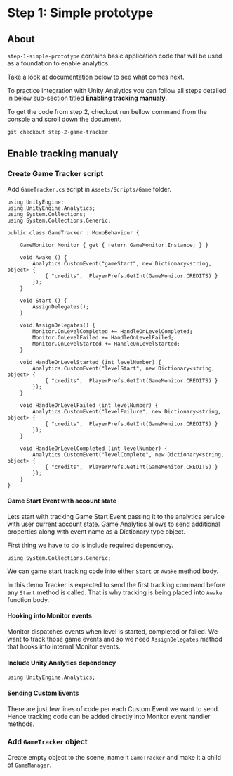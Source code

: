 # Step 1: Simple prototype

## About

`step-1-simple-prototype` contains basic application code that will be used as a foundation to enable analytics.

Take a look at documentation below to see what comes next. 

To practice integration with Unity Analytics you can follow all steps detailed in below sub-section titled **Enabling tracking manualy**.

To get the code from step 2, checkout run bellow command from the console and scroll down the document.
```
git checkout step-2-game-tracker
```

## Enable tracking manualy

### Create Game Tracker script
Add `GameTracker.cs` script in `Assets/Scripts/Game` folder.

```
using UnityEngine;
using UnityEngine.Analytics;
using System.Collections;
using System.Collections.Generic;

public class GameTracker : MonoBehaviour {

    GameMonitor Monitor { get { return GameMonitor.Instance; } }

    void Awake () {
        Analytics.CustomEvent("gameStart", new Dictionary<string, object> {
            { "credits",  PlayerPrefs.GetInt(GameMonitor.CREDITS) }
        });
    }

    void Start () {
        AssignDelegates();
    }

    void AssignDelegates() {
        Monitor.OnLevelCompleted += HandleOnLevelCompleted;
        Monitor.OnLevelFailed += HandleOnLevelFailed;
        Monitor.OnLevelStarted += HandleOnLevelStarted;
    }

    void HandleOnLevelStarted (int levelNumber) {
        Analytics.CustomEvent("levelStart", new Dictionary<string, object> {
            { "credits",  PlayerPrefs.GetInt(GameMonitor.CREDITS) }
        });
    }

    void HandleOnLevelFailed (int levelNumber) {
        Analytics.CustomEvent("levelFailure", new Dictionary<string, object> {
            { "credits",  PlayerPrefs.GetInt(GameMonitor.CREDITS) }
        });
    }

    void HandleOnLevelCompleted (int levelNumber) {
        Analytics.CustomEvent("levelComplete", new Dictionary<string, object> {
            { "credits",  PlayerPrefs.GetInt(GameMonitor.CREDITS) }
        });
    }
}

```

#### Game Start Event with account state
Lets start with tracking Game Start Event passing it to the analytics service with user current account state. Game Analytics allows to send additional properties along with event name as a Dictionary type object.

First thing we have to do is include required dependency.
```
using System.Collections.Generic;
```

We can game start tracking code into either `Start` or `Awake` method body.

In this demo Tracker is expected to send the first tracking command before any `Start` method is called. That is why tracking is being placed into `Awake` function body.

#### Hooking into Monitor events
Monitor dispatches events when level is started, completed or failed. We want to track those game events and so we need `AssignDelegates` method that hooks into internal Monitor events.

#### Include Unity Analytics dependency
```
using UnityEngine.Analytics;
```

#### Sending Custom Events
There are just few lines of code per each Custom Event we want to send. Hence tracking code can be added directly into Monitor event handler methods.

### Add `GameTracker` object
Create empty object to the scene, name it `GameTracker` and make it a child of `GameManager`.